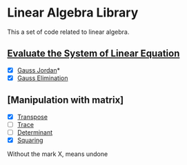 # Linear Algebra Library 

This a set of code related to linear algebra.

## [Evaluate the System of Linear Equation  ](https://en.wikipedia.org/wiki/System_of_linear_equations)
- [x] [Gauss Jordan](https://en.wikipedia.org/wiki/Gauss%E2%80%93Jordan_elimination)*
- [x] [Gauss Elimination](https://en.wikipedia.org/wiki/Gauss%E2%80%93Jordan_elimination) 

## [Manipulation with matrix]
- [x] [Transpose](https://en.wikipedia.org/wiki/Transpose)
- [ ] [Trace](https://m.tau.ac.il/~tsirel/dump/Static/knowino.org/wiki/Trace_(mathematics).html)
- [ ] [Determinant](https://en.wikipedia.org/wiki/Determinant)
- [X] [Squaring](https://en.wikipedia.org/wiki/Matrix_multiplication)

Without the mark X, means undone
